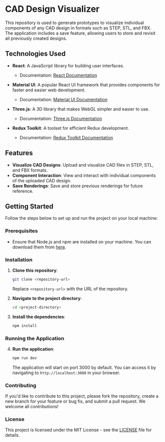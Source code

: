 
# CAD Design Visualizer

This repository is used to generate prototypes to visualize individual components of any CAD design in formats such as STEP, STL, and FBX. The application includes a save feature, allowing users to store and revisit all previously created designs.

## Technologies Used

- **React**: A JavaScript library for building user interfaces.
  - Documentation: [React Documentation](https://react.dev/reference/react)
  
- **Material UI**: A popular React UI framework that provides components for faster and easier web development.
  - Documentation: [Material UI Documentation](https://mui.com/material-ui/getting-started/)
  
- **Three.js**: A 3D library that makes WebGL simpler and easier to use.
  - Documentation: [Three.js Documentation](https://threejs.org/docs/#manual/en/introduction/Creating-a-scene)
  
- **Redux Toolkit**: A toolset for efficient Redux development.
  - Documentation: [Redux Toolkit Documentation](https://redux-toolkit.js.org/introduction/getting-started)

## Features

- **Visualize CAD Designs**: Upload and visualize CAD files in STEP, STL, and FBX formats.
- **Component Interaction**: View and interact with individual components of the uploaded CAD design.
- **Save Renderings**: Save and store previous renderings for future reference.

## Getting Started

Follow the steps below to set up and run the project on your local machine:

### Prerequisites

- Ensure that Node.js and npm are installed on your machine. You can download them from [here](https://nodejs.org/).

### Installation

1. **Clone this repository**:
   ```bash
   git clone <repository-url>
   ```
   Replace `<repository-url>` with the URL of the repository.

2. **Navigate to the project directory**:
   ```bash
   cd <project-directory>
   ```

3. **Install the dependencies**:
   ```bash
   npm install
   ```

### Running the Application

4. **Run the application**:
   ```bash
   npm run dev
   ```
   The application will start on port 3000 by default. You can access it by navigating to `http://localhost:3000` in your browser.

### Contributing

If you'd like to contribute to this project, please fork the repository, create a new branch for your feature or bug fix, and submit a pull request. We welcome all contributions!

### License

This project is licensed under the MIT License - see the [LICENSE](../../../Downloads/LICENSE) file for details.
